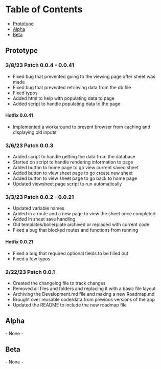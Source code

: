 # Table of Contents
- [Prototype](#Prototype)
- [Alpha](#Alpha)
- [Beta](#Beta)

## Prototype
### 3/8/23 Patch 0.0.4 - 0.0.41
- Fixed bug that prevented going to the viewing page after sheet was made
- Fixed bug that prevented retrieving data from the db file
- Fixed typos
- Added html to help with populating data to page
- Added script to handle populating data to the page
#### Hotfix 0.0.41
- Implemented a workaround to prevent browser from caching and displaying old inputs
### 3/6/23 Patch 0.0.3
- Added script to handle getting the data from the database
- Started on script to handle rendering information to page
- Added button to home page to go view current saved sheet
- Added button to view sheet page to go create new sheet
- Added button to view sheet page to go back to home page
- Updated viewsheet page script to run automatically
### 3/3/23 Patch 0.0.2 - 0.0.21
- Updated variable names
- Added in a route and a new page to view the sheet once completed
- Added in sheet save handling
- Old templates/boilerplate archived or replaced with current code
- Fixed a bug that blocked routes and functions from running
#### Hotfix 0.0.21
- Fixed a bug that required optional fields to be filled out
- Fixed a few typos
### 2/22/23 Patch 0.0.1
- Created the changelog file to track changes
- Removed all files and folders and replacing it with a basic file layout
- Archiving the Development.md file and making a new Roadmap.md
- Brought over reusable code/data from previous versions of the app
- Updated the README to include the new roadmap file

## Alpha
\- None -

## Beta
\- None -
